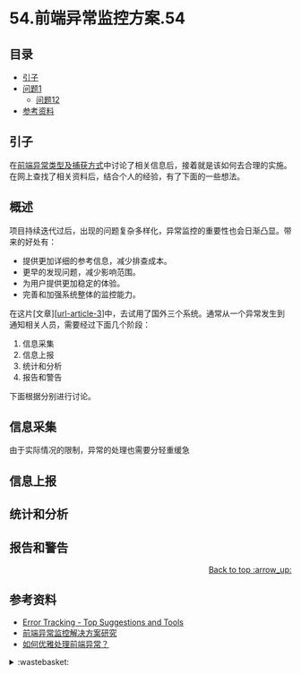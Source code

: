 # 54.前端异常监控方案.54
## <a name="index"></a> 目录
- [引子](#start)
- [问题1](#style)
  - [问题12](#link)
- [参考资料](#reference)


## <a name="start"></a> 引子
在[前端异常类型及捕获方式][url-blog-53]中讨论了相关信息后，接着就是该如何去合理的实施。在网上查找了相关资料后，结合个人的经验，有了下面的一些想法。

## 概述
项目持续迭代过后，出现的问题复杂多样化，异常监控的重要性也会日渐凸显。带来的好处有：
- 提供更加详细的参考信息，减少排查成本。
- 更早的发现问题，减少影响范围。
- 为用户提供更加稳定的体验。
- 完善和加强系统整体的监控能力。

在这片[文章][[url-article-3]]中，去试用了国外三个系统。通常从一个异常发生到通知相关人员，需要经过下面几个阶段：
1. 信息采集
2. 信息上报
3. 统计和分析
4. 报告和警告

下面根据分别进行讨论。

## 信息采集
由于实际情况的限制，异常的处理也需要分轻重缓急


## 信息上报

## 统计和分析

## 报告和警告



<div align="right"><a href="#index">Back to top :arrow_up:</a></div>

## <a name="reference"></a> 参考资料
- [Error Tracking - Top Suggestions and Tools][url-article-3]
- [前端异常监控解决方案研究][url-article-1]
- [如何优雅处理前端异常？][url-article-2]

[url-base]:https://xxholic.github.io/blog/draft

[url-article-1]:https://cdc.tencent.com/2018/09/13/frontend-exception-monitor-research/
[url-article-2]:http://jartto.wang/2018/11/20/js-exception-handling/index.html
[url-article-3]:http://jartto.wang/2018/11/20/js-exception-handling/index.html

[url-wesite-1]:https://rollbar.com
[url-wesite-2]:https://sentry.io/welcome/
[url-wesite-3]:https://logrocket.com

[url-blog-53]:https://github.com/XXHolic/blog/issues/53

[url-local-rail]:./images/48/rail.png

<details>
<summary>:wastebasket:</summary>


最近在看[《黑暗的左手》][url-book]，里面关于性的设定很有意思，在书中描述的星球上，是没有性别区分的。下面是书中部分摘录。



![49-poster][url-local-poster]

</details>

[url-book]:https://book.douban.com/subject/26916012/
[url-local-poster]:./images/49/poster.jpg
